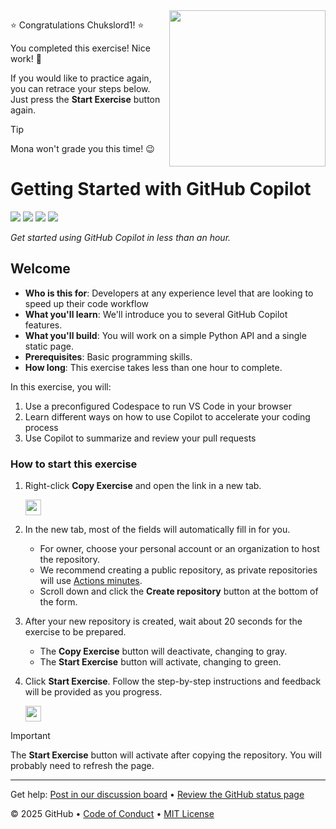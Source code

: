 <img src=https://octodex.github.com/images/welcometocat.png align=right height=250px />

⭐️ Congratulations Chukslord1! ⭐️

You completed this exercise! Nice work! 🥳

If you would like to practice again, you can retrace your steps below. Just press the **Start Exercise** button again.

> [!TIP]
> Mona won't grade you this time! 😉


 # Getting Started with GitHub Copilot

![](https://github.com/Chukslord1/skills-getting-started-with-github-copilot/actions/workflows/1-preparing.yml/badge.svg)
![](https://github.com/Chukslord1/skills-getting-started-with-github-copilot/actions/workflows/2-first-introduction.yml/badge.svg)
![](https://github.com/Chukslord1/skills-getting-started-with-github-copilot/actions/workflows/3-copilot-edits.yml/badge.svg)
![](https://github.com/Chukslord1/skills-getting-started-with-github-copilot/actions/workflows/4-copilot-on-github.yml/badge.svg)

_Get started using GitHub Copilot in less than an hour._

## Welcome

- **Who is this for**: Developers at any experience level that are looking to speed up their code workflow
- **What you'll learn**: We'll introduce you to several GitHub Copilot features.
- **What you'll build**: You will work on a simple Python API and a single static page.
- **Prerequisites**: Basic programming skills.
- **How long**: This exercise takes less than one hour to complete.

In this exercise, you will:

1. Use a preconfigured Codespace to run VS Code in your browser
1. Learn different ways on how to use Copilot to accelerate your coding process
1. Use Copilot to summarize and review your pull requests

### How to start this exercise

1. Right-click **Copy Exercise** and open the link in a new tab.

   <a id="copy-exercise">
      <img src="https://img.shields.io/badge/📠_Copy_Exercise-AAA" height="25pt"/>
   </a>

2. In the new tab, most of the fields will automatically fill in for you.

   - For owner, choose your personal account or an organization to host the repository.
   - We recommend creating a public repository, as private repositories will use [Actions minutes](https://docs.github.chttps://github.com/Chukslord1/skills-getting-started-with-github-copilot/billing/managing-billing-for-github-actions/about-billing-for-github-actions).
   - Scroll down and click the **Create repository** button at the bottom of the form.

3. After your new repository is created, wait about 20 seconds for the exercise to be prepared.

   - The **Copy Exercise** button will deactivate, changing to gray.
   - The **Start Exercise** button will activate, changing to green.

4. Click **Start Exercise**. Follow the step-by-step instructions and feedback will be provided as you progress.

   <a id="start-exercise" href="https://github.com/Chukslord1/skills-getting-started-with-github-copilot/issues/1">
      <img src="https://img.shields.io/badge/🚀_Start_Exercise-008000" height="25pt"/>
   </a>

> [!IMPORTANT]
> The **Start Exercise** button will activate after copying the repository. You will probably need to refresh the page.

---

Get help: [Post in our discussion board](https://github.com/orgs/skills/discussions/categories/introduction-to-github) &bull; [Review the GitHub status page](https://www.githubstatus.com/)

&copy; 2025 GitHub &bull; [Code of Conduct](https://www.contributor-covenant.org/version/2/1/code_of_conduct/code_of_conduct.md) &bull; [MIT License](https://gh.io/mit)
